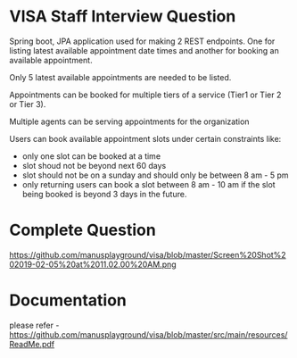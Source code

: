 # VISA Staff Interview Question

Spring boot, JPA application used for making 2 REST endpoints. One for listing latest available appointment date times and another for booking an available appointment. 

Only 5 latest available appointments are needed to be listed.

Appointments can be booked for multiple tiers of a service (Tier1 or Tier 2 or Tier 3).

Multiple agents can be serving appointments for the organization

Users can book available appointment slots under certain constraints like:
  - only one slot can be booked at a time
  - slot shoud not be beyond next 60 days
  - slot should not be on a sunday and should only be between 8 am - 5 pm
  - only returning users can book a slot between 8 am - 10 am if the slot being booked is beyond 3 days in the future.


# Complete Question
https://github.com/manusplayground/visa/blob/master/Screen%20Shot%202019-02-05%20at%2011.02.00%20AM.png

# Documentation
please refer - https://github.com/manusplayground/visa/blob/master/src/main/resources/ReadMe.pdf
